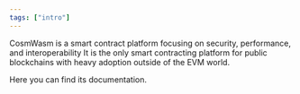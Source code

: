```yaml
---
tags: ["intro"]
---
```


CosmWasm is a smart contract platform focusing on security, performance, and
interoperability It is the only smart contracting platform for public
blockchains with heavy adoption outside of the EVM world.

Here you can find its documentation.
